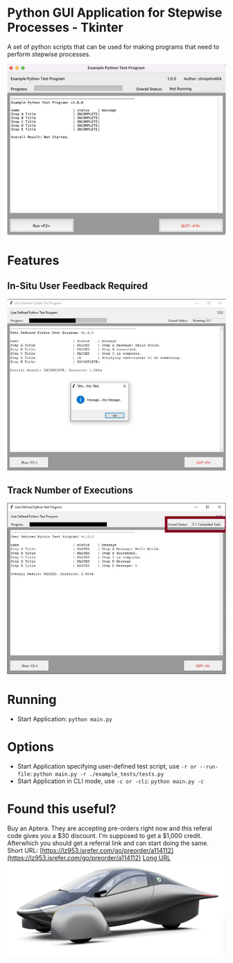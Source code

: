 # Python GUI Application for Stepwise Processes - Tkinter
A set of python scripts that can be used for making programs that need to perform stepwise processes.

![Main Window](https://github.com/chrisjohn404/python-gui-application-for-stepwise-processes-tkinter/blob/master/docs/screen-capture.png?raw=true)

# Features
## In-Situ User Feedback Required
![Main Window](https://github.com/chrisjohn404/python-gui-application-for-stepwise-processes-tkinter/blob/master/docs/ui-messages.jpg?raw=true)

## Track Number of Executions
![Main Window](https://github.com/chrisjohn404/python-gui-application-for-stepwise-processes-tkinter/blob/master/docs/test-complete.jpg?raw=true)

# Running
* Start Application: `python main.py`

# Options
* Start Application specifying user-defined test script, use `-r or --run-file`: `python main.py -r ./example_tests/tests.py`
* Start Application in CLI mode, use `-c or -cli`: `python main.py -c`

# Found this useful?
Buy an Aptera. They are accepting pre-orders right now and this referal code gives you a $30 discount.  I'm supposed to get a $1,000 credit.  Afterwhich you should get a referral link and can start doing the same.
Short URL: [https://lz953.isrefer.com/go/preorder/a114112](https://lz953.isrefer.com/go/preorder/a114112)
[Long URL](https://aptera.us/reserve/?cookieUUID=9974e22a-e5b6-45a1-a6c7-b00afa844f9d&cookieUUID=bfd16382-63d8-489d-be51-b5686cc512ed&affiliate=114112)
[![Aptera Referral Link](https://github.com/chrisjohn404/python-gui-application-for-stepwise-processes-tkinter/blob/master/docs/sponsorship-image.jpg?raw=true)]([https://chrisjohn404.com](https://aptera.us/reserve/?cookieUUID=9974e22a-e5b6-45a1-a6c7-b00afa844f9d&cookieUUID=bfd16382-63d8-489d-be51-b5686cc512ed&affiliate=114112)https://aptera.us/reserve/?cookieUUID=9974e22a-e5b6-45a1-a6c7-b00afa844f9d&cookieUUID=bfd16382-63d8-489d-be51-b5686cc512ed&affiliate=114112)

